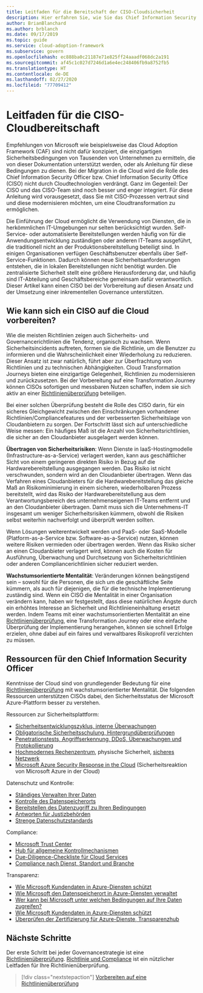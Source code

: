```yaml
---
title: Leitfaden für die Bereitschaft der CISO-Cloudsicherheit
description: Hier erfahren Sie, wie Sie das Chief Information Security Office (CISO) für die Cloudtransformation und die inkrementelle Governance vorbereiten.
author: BrianBlanchard
ms.author: brblanch
ms.date: 09/17/2019
ms.topic: guide
ms.service: cloud-adoption-framework
ms.subservice: govern
ms.openlocfilehash: ec888ba0c21187e71e825ff24aaadf068dc2a191
ms.sourcegitcommit: af45c1c027d7246d1a6e4ec248406fb9a8752fb5
ms.translationtype: HT
ms.contentlocale: de-DE
ms.lasthandoff: 02/27/2020
ms.locfileid: "77709412"
---
```

# <a name="ciso-cloud-readiness-guide"></a>Leitfaden für die CISO-Cloudbereitschaft

Empfehlungen von Microsoft wie beispielsweise das Cloud Adoption Framework (CAF) sind nicht dafür konzipiert, die einzigartigen Sicherheitsbedingungen von Tausenden von Unternehmen zu ermitteln, die von dieser Dokumentation unterstützt werden, oder als Anleitung für diese Bedingungen zu dienen. Bei der Migration in die Cloud wird die Rolle des Chief Information Security Officer bzw. Chief Information Security Office (CISO) nicht durch Cloudtechnologien verdrängt. Ganz im Gegenteil: Der CISO und das CISO-Team sind noch besser und enger integriert. Für diese Anleitung wird vorausgesetzt, dass Sie mit CISO-Prozessen vertraut sind und diese modernisieren möchten, um eine Cloudtransformation zu ermöglichen.

Die Einführung der Cloud ermöglicht die Verwendung von Diensten, die in herkömmlichen IT-Umgebungen nur selten berücksichtigt wurden. Self-Service- oder automatisierte Bereitstellungen werden häufig von für die Anwendungsentwicklung zuständigen oder anderen IT-Teams ausgeführt, die traditionell nicht an der Produktionsbereitstellung beteiligt sind. In einigen Organisationen verfügen Geschäftsbenutzer ebenfalls über Self-Service-Funktionen. Dadurch können neue Sicherheitsanforderungen entstehen, die in lokalen Bereitstellungen nicht benötigt wurden. Die zentralisierte Sicherheit stellt eine größere Herausforderung dar, und häufig sind IT-Abteilung und Geschäftsbereiche gemeinsam dafür verantwortlich. Dieser Artikel kann einen CISO bei der Vorbereitung auf diesen Ansatz und der Umsetzung einer inkrementellen Governance unterstützen.

<!-- markdownlint-disable MD026 -->

## <a name="how-can-a-ciso-prepare-for-the-cloud"></a>Wie kann sich ein CISO auf die Cloud vorbereiten?

Wie die meisten Richtlinien zeigen auch Sicherheits- und Governancerichtlinien die Tendenz, organisch zu wachsen. Wenn Sicherheitsincidents auftreten, formen sie die Richtlinie, um die Benutzer zu informieren und die Wahrscheinlichkeit einer Wiederholung zu reduzieren. Dieser Ansatz ist zwar natürlich, führt aber zur Überfrachtung von Richtlinien und zu technischen Abhängigkeiten. Cloud Transformation Journeys bieten eine einzigartige Gelegenheit, Richtlinien zu modernisieren und zurückzusetzen. Bei der Vorbereitung auf eine Transformation Journey können CISOs sofortigen und messbaren Nutzen schaffen, indem sie sich aktiv an einer [Richtlinienüberprüfung](./cloud-policy-review.md) beteiligen.

Bei einer solchen Überprüfung besteht die Rolle des CISO darin, für ein sicheres Gleichgewicht zwischen den Einschränkungen vorhandener Richtlinien/Compliancefeatures und der verbesserten Sicherheitslage von Cloudanbietern zu sorgen. Der Fortschritt lässt sich auf unterschiedliche Weise messen: Ein häufiges Maß ist die Anzahl von Sicherheitsrichtlinien, die sicher an den Cloudanbieter ausgelagert werden können.

**Übertragen von Sicherheitsrisiken**: Wenn Dienste in IaaS-Hostingmodelle (Infrastructure-as-a-Service) verlagert werden, kann aus geschäftlicher Sicht von einem geringeren direkten Risiko in Bezug auf die Hardwarebereitstellung ausgegangen werden. Das Risiko ist nicht verschwunden, sondern wird an den Cloudanbieter übertragen. Wenn das Verfahren eines Cloudanbieters für die Hardwarebereitstellung das gleiche Maß an Risikominimierung in einem sicheren, wiederholbaren Prozess bereitstellt, wird das Risiko der Hardwarebereitstellung aus dem Verantwortungsbereich des unternehmenseigenen IT-Teams entfernt und an den Cloudanbieter übertragen. Damit muss sich die Unternehmens-IT insgesamt um weniger Sicherheitsrisiken kümmern, obwohl die Risiken selbst weiterhin nachverfolgt und überprüft werden sollten.

Wenn Lösungen weiterentwickelt werden und PaaS- oder SaaS-Modelle (Platform-as-a-Service bzw. Software-as-a-Service) nutzen, können weitere Risiken vermieden oder übertragen werden. Wenn das Risiko sicher an einen Cloudanbieter verlagert wird, können auch die Kosten für Ausführung, Überwachung und Durchsetzung von Sicherheitsrichtlinien oder anderen Compliancerichtlinien sicher reduziert werden.

**Wachstumsorientierte Mentalität**: Veränderungen können beängstigend sein – sowohl für die Personen, die sich um die geschäftliche Seite kümmern, als auch für diejenigen, die für die technische Implementierung zuständig sind. Wenn ein CISO die Mentalität in einer Organisation verändern kann, haben wir festgestellt, dass diese natürlichen Ängste durch ein erhöhtes Interesse an Sicherheit und Richtlinieneinhaltung ersetzt werden. Indem Teams mit einer wachstumsorientierten Mentalität an eine [Richtlinienüberprüfung](./cloud-policy-review.md), eine Transformation Journey oder eine einfache Überprüfung der Implementierung herangehen, können sie schnell Erfolge erzielen, ohne dabei auf ein faires und verwaltbares Risikoprofil verzichten zu müssen.

## <a name="resources-for-the-chief-information-security-officer"></a>Ressourcen für den Chief Information Security Officer

Kenntnisse der Cloud sind von grundlegender Bedeutung für eine [Richtlinienüberprüfung](./cloud-policy-review.md) mit wachstumsorientierter Mentalität. Die folgenden Ressourcen unterstützen CISOs dabei, den Sicherheitsstatus der Microsoft Azure-Plattform besser zu verstehen.

Ressourcen zur Sicherheitsplattform:

- [Sicherheitsentwicklungszyklus, interne Überwachungen](https://www.microsoft.com/sdl)
- [Obligatorische Sicherheitsschulung, Hintergrundüberprüfungen](https://downloads.cloudsecurityalliance.org/star/self-assessment/StandardResponsetoRequestforInformationWindowsAzureSecurityPrivacy.docx)
- [Penetrationstests, Angriffserkennung, DDoS, Überwachungen und Protokollierung](https://www.microsoft.com/trustcenter/Security/AuditingAndLogging)
- [Hochmodernes Rechenzentrum](https://www.microsoft.com/cloud-platform/global-datacenters), physische Sicherheit, [sicheres Netzwerk](https://docs.microsoft.com/azure/security/security-network-overview)
- [Microsoft Azure Security Response in the Cloud](https://aka.ms/SecurityResponsePaper) (Sicherheitsreaktion von Microsoft Azure in der Cloud)

Datenschutz und Kontrolle:

- [Ständiges Verwalten Ihrer Daten](https://www.microsoft.com/trustcenter/Privacy/You-own-your-data)
- [Kontrolle des Datenspeicherorts](https://www.microsoft.com/trustcenter/Privacy/Where-your-data-is-located)
- [Bereitstellen des Datenzugriff zu Ihren Bedingungen](https://www.microsoft.com/trustcenter/Privacy/Who-can-access-your-data-and-on-what-terms)
- [Antworten für Justizbehörden](https://www.microsoft.com/trustcenter/Privacy/Responding-to-govt-agency-requests-for-customer-data)
- [Strenge Datenschutzstandards](https://www.microsoft.com/TrustCenter/Privacy/We-set-and-adhere-to-stringent-standards)

Compliance:

- [Microsoft Trust Center](https://www.microsoft.com/trustcenter/default.aspx)
- [Hub für allgemeine Kontrollmechanismen](https://www.microsoft.com/trustcenter/Common-Controls-Hub)
- [Due-Diligence-Checkliste für Cloud Services](https://www.microsoft.com/trustcenter/Compliance/Due-Diligence-Checklist)
- [Compliance nach Dienst, Standort und Branche](https://www.microsoft.com/trustcenter/Compliance/default.aspx)

Transparenz:

- [Wie Microsoft Kundendaten in Azure-Diensten schützt](https://www.microsoft.com/trustcenter/Transparency/default.aspx)
- [Wie Microsoft den Datenspeicherort in Azure-Diensten verwaltet](https://azuredatacentermap.azurewebsites.net)
- [Wer kann bei Microsoft unter welchen Bedingungen auf Ihre Daten zugreifen?](https://www.microsoft.com/trustcenter/Privacy/Who-can-access-your-data-and-on-what-terms)
- [Wie Microsoft Kundendaten in Azure-Diensten schützt](https://www.microsoft.com/trustcenter/Transparency/default.aspx)
- [Überprüfen der Zertifizierung für Azure-Dienste, Transparenzhub](https://www.microsoft.com/trustcenter/Compliance/default.aspx)

## <a name="next-steps"></a>Nächste Schritte

Der erste Schritt bei jeder Governancestrategie ist eine [Richtlinienüberprüfung](./cloud-policy-review.md). [Richtlinie und Compliance](./index.md) ist ein nützlicher Leitfaden für Ihre Richtlinienüberprüfung.

> [!div class="nextstepaction"]
> [Vorbereiten auf eine Richtlinienüberprüfung](./cloud-policy-review.md)
